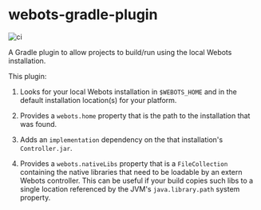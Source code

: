 # webots-gradle-plugin

![ci](https://github.com/DeepBlueRobotics/webots-gradle-plugin/workflows/ci/badge.svg)

A Gradle plugin to allow projects to build/run using the local Webots installation.

This plugin:

1. Looks for your local Webots installation in `$WEBOTS_HOME` and in the default installation location(s) for your platform.

2. Provides a `webots.home` property that is the path to the installation that was found.

3. Adds an `implementation` dependency on the that installation's `Controller.jar`.

4. Provides a `webots.nativeLibs` property that is a `FileCollection` containing the native libraries that need to be loadable by an extern Webots controller. This can be useful if your build copies such libs to a single location referenced by the JVM's `java.library.path` system property.

